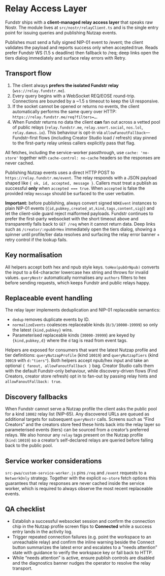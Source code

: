 # Relay Access Layer

Fundstr ships with a **client-managed relay access layer** that speaks raw
Nostr. The module lives at `src/nostr/relayClient.ts` and is the single entry
point for issuing queries and publishing Nutzap events.

Publishes must send a fully signed NIP-01 event to /event; the client validates the payload and reports success only when accepted:true. Reads prefer Fundstr WS (1.5 s deadline) then fallback to /req; deep links open the tiers dialog immediately and surface relay errors with Retry.

## Transport flow

1. The client always **prefers the isolated Fundstr relay**
   (`wss://relay.fundstr.me`).
2. Every query begins with a WebSocket REQ/EOSE round-trip. Connections are
   bounded by a ~1.5&nbsp;s timeout to keep the UI responsive.
3. If the socket cannot be opened or returns no events, the client
   automatically performs the same query over HTTP:
   `https://relay.fundstr.me/req?filters=…`.
4. When Fundstr returns no data the client **can** fan out across a vetted pool
  of public relays (`relay.fundstr.me`, `relay.snort.social`, `nos.lol`,
  `relay.damus.io`). This behaviour is opt-in via
   `allowFanoutFallback`—Fundstr-first flows (including Creator Studio load /
   refresh) stay pinned to the first-party relay unless callers explicitly pass
   that flag.

All fetches, including the service-worker passthrough, use
`cache: 'no-store'` together with `cache-control: no-cache` headers so the
responses are never cached.

Publishing Nutzap events uses a direct HTTP POST to
`https://relay.fundstr.me/event`. The relay responds with a JSON payload shaped
like `{ ok, id, accepted, message }`. Callers must treat a publish as successful
**only** when `accepted === true`. When `accepted` is false the provided relay
`message` should be surfaced to the user verbatim.

**Important:** before publishing, always convert signed `NDKEvent` instances to
plain NIP-01 events (`{id,pubkey,created_at,kind,tags,content,sig}`) and let the
client-side guard reject malformed payloads. Fundstr continues to prefer the
first-party websocket with the short timeout above and transparently falls back
to `GET /req` when it cannot return data. Deep links such as
`/creator/:npubOrHex` immediately open the tiers dialog, showing a spinner until
profile/tier data resolves and surfacing the relay error banner + retry control
if the lookup fails.

## Key normalisation

All helpers accept both hex and npub style keys. `toHex(pubOrNpub)` converts the
input to a 64-character lowercase hex string and throws for invalid values.
`queryNostr` automatically normalises any `authors` filters to hex before
sending requests, which keeps Fundstr and public relays happy.

## Replaceable event handling

The relay layer implements deduplication and NIP-01 replaceable semantics:

- `dedup` removes duplicate events by ID.
- `normalizeEvents` coalesces replaceable kinds (`0/3/10000-19999`) so only the
  latest `{kind,pubkey}` wins.
- Parameterised replaceable kinds (`30000-39999`) are keyed by
  `{kind,pubkey,d}` where the `d` tag is read from event tags.

Helpers are exposed for consumers that want the latest Nutzap profile and tier
definitions: `queryNutzapProfile` (kind `10019`) and `queryNutzapTiers` (kind
`30019` with `d:"tiers"`). Both helpers accept npub/hex input and take an
optional `{ fanout, allowFanoutFallback }` bag. Creator Studio calls them with
the default Fundstr-only behaviour, while discovery-driven flows (Find
Creators, creator store refresh) opt in to fan-out by passing relay hints and
`allowFanoutFallback: true`.

## Discovery fallbacks

When Fundstr cannot serve a Nutzap profile the client asks the public pool for a
kind `10002` relay list (NIP-65). Any discovered URLs are queued as additional
targets for subsequent `queryNostr` calls. Screens such as “Find Creators” and
the creators store feed these hints back into the relay layer so parameterised
events (tiers) can be sourced from a creator’s preferred relays. We also honour
any `relay` tags present on the Nutzap profile (`kind:10019`) so a creator’s
self-declared relays are queried before falling back to the public pool.

## Service worker considerations

`src-pwa/custom-service-worker.js` pins `/req` and `/event` requests to a
`NetworkOnly` strategy. Together with the explicit `no-store` fetch options this
guarantees that relay responses are never cached inside the service worker,
which is required to always observe the most recent replaceable events.

## QA checklist

- Establish a successful websocket session and confirm the connection chip in
  the Nutzap profile screen flips to **Connected** while a success entry lands in
  the activity log.
- Trigger repeated connection failures (e.g. point the workspace to an
  unreachable relay) and confirm the inline warning beside the Connect button
  summarizes the latest error and escalates to a “needs attention” state with
  guidance to verify the workspace key or fall back to HTTP.
- While “needs attention” is active, ensure publish controls are disabled and
  the diagnostics banner nudges the operator to resolve the relay transport.
